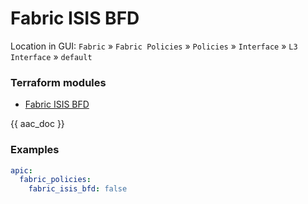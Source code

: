 # Fabric ISIS BFD

Location in GUI:
`Fabric` » `Fabric Policies` » `Policies` » `Interface` » `L3 Interface` » `default`

### Terraform modules

* [Fabric ISIS BFD](https://registry.terraform.io/modules/netascode/fabric-isis-bfd/aci/latest)

{{ aac_doc }}

### Examples

```yaml
apic:
  fabric_policies:
    fabric_isis_bfd: false
```
